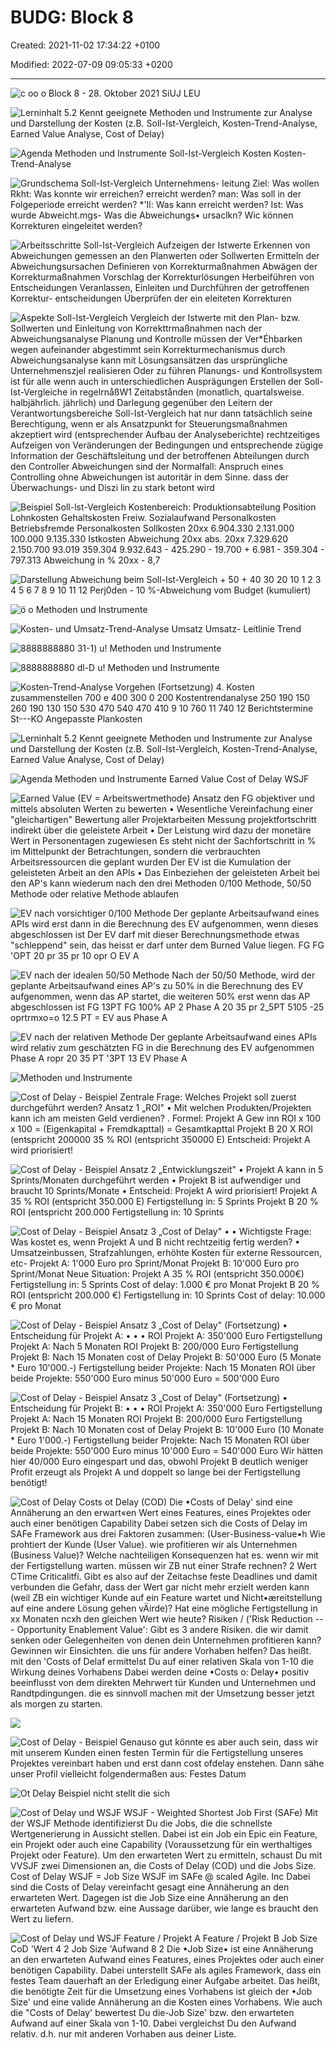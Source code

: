 # BUDG: Block 8

Created: 2021-11-02 17:34:22 +0100

Modified: 2022-07-09 09:05:33 +0200

---

![c oo o Block 8 - 28. Oktober 2021 SiUJ LEU ](../media/S1_04_BUDG_Budgetierung-BUDG--Block-8-image1.png)



![Lerninhalt 5.2 Kennt geeignete Methoden und Instrumente zur Analyse und Darstellung der Kosten (z.B. Soll-Ist-Vergleich, Kosten-Trend-Analyse, Earned Value Analyse, Cost of Delay) ](../media/S1_04_BUDG_Budgetierung-BUDG--Block-8-image2.png)



![Agenda Methoden und Instrumente Soll-Ist-Vergleich Kosten Kosten-Trend-Analyse ](../media/S1_04_BUDG_Budgetierung-BUDG--Block-8-image3.png)



![Grundschema Soll-Ist-Vergleich Unternehmens- leitung Ziel: Was wollen Rkht: Was konnte wir erreichen? erreicht werden? man: Was soll in der Folgeperiode erreicht werden? *'Il: Was kann erreicht werden? Ist: Was wurde Abweicht.mgs- Was die Abweichungs• ursaclkn? Wic können Korrekturen eingeleitet werden? ](../media/S1_04_BUDG_Budgetierung-BUDG--Block-8-image4.png)



![Arbeitsschritte Soll-Ist-Vergleich Aufzeigen der Istwerte Erkennen von Abweichungen gemessen an den Planwerten oder Sollwerten Ermitteln der Abweichungsursachen Definieren von Korrekturmaßnahmen Abwägen der Korrekturmaßnahmen Vorschlag der Korrekturlösungen Herbeiführen von Entscheidungen Veranlassen, Einleiten und Durchführen der getroffenen Korrektur- entscheidungen Überprüfen der ein eleiteten Korrekturen ](../media/S1_04_BUDG_Budgetierung-BUDG--Block-8-image5.png)



![Aspekte Soll-Ist-Vergleich Vergleich der Istwerte mit den Plan- bzw. Sollwerten und Einleitung von Korrekttrmaßnahmen nach der Abweichungsanalyse Planung und Kontrolle müssen der Ver*Éhbarken wegen aufeinander abgestimmt sein Korrekturmechanismus durch Abweichungsanalyse kann mit Lösungsansätzen das ursprüngliche Unternehmenszjel realisieren Oder zu führen Planungs- und Kontrollsystem ist für alle wenn auch in unterschiedlichen Ausprägungen Erstellen der Soll-Ist-Vergleiche in regelrnåßW1 Zeitabstånden (monatlich, quartalsweise. halbjährlich. jährlich) und Darlegung gegenüber den Leitern der Verantwortungsbereiche Soll-Ist-Vergleich hat nur dann tatsächlich seine Berechtigung, wenn er als Ansatzpunkt for Steuerungsmaßnahmen akzeptiert wird (entsprechender Aufbau der Analyseberichte) rechtzeitiges Aufzeigen von Veränderungen der Bedingungen und entsprechende zügige Information der Geschäftsleitung und der betroffenen Abteilungen durch den Controller Abweichungen sind der Normalfall: Anspruch eines Controlling ohne Abweichungen ist autoritär in dem Sinne. dass der Überwachungs- und Diszi lin zu stark betont wird ](../media/S1_04_BUDG_Budgetierung-BUDG--Block-8-image6.png)



![Beispiel Soll-lst-Vergleich Kostenbereich: Produktionsabteilung Position Lohnkosten Gehaltskosten Freiw. Sozialaufwand Personalkosten Betriebsfremde Personalkosten Sollkosten 20xx 6.904.330 2.131.000 100.000 9.135.330 Istkosten Abweichung 20xx abs. 20xx 7.329.620 2.150.700 93.019 359.304 9.932.643 - 425.290 - 19.700 + 6.981 - 359.304 - 797.313 Abweichung in % 20xx - 8,7 ](../media/S1_04_BUDG_Budgetierung-BUDG--Block-8-image7.png)



![Darstellung Abweichung beim Soll-Ist-Vergleich + 50 + 40 30 20 10 1 2 3 4 5 6 7 8 9 10 11 12 Perj0den - 10 %-Abweichung vom Budget (kumuliert) ](../media/S1_04_BUDG_Budgetierung-BUDG--Block-8-image8.png)



![ö o Methoden und Instrumente ](../media/S1_04_BUDG_Budgetierung-BUDG--Block-8-image9.png)



![Kosten- und Umsatz-Trend-Analyse Umsatz Umsatz- Leitlinie Trend ](../media/S1_04_BUDG_Budgetierung-BUDG--Block-8-image10.png)



![8888888880 31-1) u! Methoden und Instrumente ](../media/S1_04_BUDG_Budgetierung-BUDG--Block-8-image11.png)



![8888888880 dl-D u! Methoden und Instrumente ](../media/S1_04_BUDG_Budgetierung-BUDG--Block-8-image12.png)



![Kosten-Trend-Analyse Vorgehen (Fortsetzung) 4. Kosten zusammenstellen 700 e 400 300 0 200 Kostentrendanalyse 250 190 150 260 190 130 150 530 470 540 470 410 9 10 760 11 740 12 Berichtstermine St---KO Angepasste Plankosten ](../media/S1_04_BUDG_Budgetierung-BUDG--Block-8-image13.png)



![Lerninhalt 5.2 Kennt geeignete Methoden und Instrumente zur Analyse und Darstellung der Kosten (z.B. Soll-Ist-Vergleich, Kosten-Trend-Analyse, Earned Value Analyse, Cost of Delay) ](../media/S1_04_BUDG_Budgetierung-BUDG--Block-8-image2.png)



![Agenda Methoden und Instrumente Earned Value Cost of Delay WSJF ](../media/S1_04_BUDG_Budgetierung-BUDG--Block-8-image14.png)



![Earned Value (EV = Arbeitswertmethode) Ansatz den FG objektiver und mittels absoluten Werten zu bewerten • Wesentliche Vereinfachung einer "gleichartigen" Bewertung aller Projektarbeiten Messung projektfortschritt indirekt über die geleistete Arbeit • Der Leistung wird dazu der monetäre Wert in Personentagen zugewiesen Es steht nicht der Sachfortschritt in % im Mittelpunkt der Betrachtungen, sondern die verbrauchten Arbeitsressourcen die geplant wurden Der EV ist die Kumulation der geleisteten Arbeit an den APIs • Das Einbeziehen der geleisteten Arbeit bei den AP's kann wiederum nach den drei Methoden 0/100 Methode, 50/50 Methode oder relative Methode ablaufen ](../media/S1_04_BUDG_Budgetierung-BUDG--Block-8-image15.png)



![EV nach vorsichtiger 0/100 Methode Der geplante Arbeitsaufwand eines APIs wird erst dann in die Berechnung des EV aufgenommen, wenn dieses abgeschlossen ist Der EV darf mit dieser Berechnungsmethode etwas "schleppend" sein, das heisst er darf unter dem Burned Value liegen. FG FG 'OPT 20 pr 35 pr 10 opr O EV A ](../media/S1_04_BUDG_Budgetierung-BUDG--Block-8-image16.png)



![EV nach der idealen 50/50 Methode Nach der 50/50 Methode, wird der geplante Arbeitsaufwand eines AP's zu 50% in die Berechnung des EV aufgenommen, wenn das AP startet, die weiteren 50% erst wenn das AP abgeschlossen ist FG 13PT FG 100% AP 2 Phase A 20 35 pr 2_5PT 5105 -25 oprtrmxo=o 12.5 PT = EV aus Phase A ](../media/S1_04_BUDG_Budgetierung-BUDG--Block-8-image17.png)



![EV nach der relativen Methode Der geplante Arbeitsaufwand eines APIs wird relativ zum geschätzten FG in die Berechnung des EV aufgenommen Phase A ropr 20 35 PT '3PT 13 EV Phase A ](../media/S1_04_BUDG_Budgetierung-BUDG--Block-8-image18.png)



![Methoden und Instrumente ](../media/S1_04_BUDG_Budgetierung-BUDG--Block-8-image19.png)



![Cost of Delay - Beispiel Zentrale Frage: Welches Projekt soll zuerst durchgeführt werden? Ansatz 1 „ROI" • Mit welchen Produkten/Projekten kann ich am meisten Geld verdienen? . Formel: Projekt A Gew inn ROI x 100 x 100 = (Eigenkapital + Fremdkapttal) = Gesamtkapttal Projekt B 20 X ROI (entspricht 200000 35 % ROI (entspricht 350000 E) Entscheid: Projekt A wird priorisiert! ](../media/S1_04_BUDG_Budgetierung-BUDG--Block-8-image20.png)



![Cost of Delay - Beispiel Ansatz 2 „Entwicklungszeit" • Projekt A kann in 5 Sprints/Monaten durchgeführt werden • Projekt B ist aufwendiger und braucht 10 Sprints/Monate • Entscheid: Projekt A wird priorisiert! Projekt A 35 % ROI (entspricht 350.000 E) Fertigstellung in: 5 Sprints Projekt B 20 % ROI (entspricht 200.000 Fertigstellung in: 10 Sprints ](../media/S1_04_BUDG_Budgetierung-BUDG--Block-8-image21.png)



![Cost of Delay - Beispiel Ansatz 3 „Cost of Delay" • • Wichtigste Frage: Was kostet es, wenn Projekt A und B nicht rechtzeitig fertig werden? • Umsatzeinbussen, Strafzahlungen, erhöhte Kosten für externe Ressourcen, etc- Projekt A: 1'000 Euro pro Sprint/Monat Projekt B: 10'000 Euro pro Sprint/Monat Neue Situation: Projekt A 35 % ROI (entspricht 350.000€) Fertigstellung in: 5 Sprints Cost of delay: 1.000 € pro Monat Projekt B 20 % ROI (entspricht 200.000 €) Fertigstellung in: 10 Sprints Cost of delay: 10.000 € pro Monat ](../media/S1_04_BUDG_Budgetierung-BUDG--Block-8-image22.png)



![Cost of Delay - Beispiel Ansatz 3 „Cost of Delay" (Fortsetzung) • Entscheidung für Projekt A: • • • ROI Projekt A: 350'000 Euro Fertigstellung Projekt A: Nach 5 Monaten ROI Projekt B: 200/000 Euro Fertigstellung Projekt B: Nach 15 Monaten cost of Delay Projekt B: 50'000 Euro (5 Monate * Euro 10'000.-) Fertigstellung beider Projekte: Nach 15 Monaten ROI über beide Projekte: 550'000 Euro minus 50'000 Euro = 500'000 Euro ](../media/S1_04_BUDG_Budgetierung-BUDG--Block-8-image23.png)



![Cost of Delay - Beispiel Ansatz 3 „Cost of Delay" (Fortsetzung) • Entscheidung für Projekt B: • • • ROI Projekt A: 350'000 Euro Fertigstellung Projekt A: Nach 15 Monaten ROI Projekt B: 200/000 Euro Fertigstellung Projekt B: Nach 10 Monaten cost of Delay Projekt B: 10'000 Euro (10 Monate * Euro 1'000.-) Fertigstellung beider Projekte: Nach 15 Monaten ROI über beide Projekte: 550'000 Euro minus 10'000 Euro = 540'000 Euro Wir hätten hier 40/000 Euro eingespart und das, obwohl Projekt B deutlich weniger Profit erzeugt als Projekt A und doppelt so lange bei der Fertigstellung benötigt! ](../media/S1_04_BUDG_Budgetierung-BUDG--Block-8-image24.png)



![Cost of Delay Costs ot Delay (COD) Die •Costs of Delay' sind eine Annäherung an den erwart«en Wert eines Features, eines Projektes oder auch einer benötigen Capability Dabei setzen sich die Costs of Delay im SAFe Framework aus drei Faktoren zusammen: (User-Business-value•h Wie prohtiert der Kunde (User Value). wie profitieren wir als Unternehmen (Business Value)? Welche nachteiligen Konsequenzen hat es. wenn wir mit der Fertigstellung warten. müssen wir ZB nut einer Strafe rechnen? 2 Wert CTime Criticalitfi. Gibt es also auf der Zeitachse feste Deadlines und damit verbunden die Gefahr, dass der Wert gar nicht mehr erzielt werden kann (weil ZB ein wichtiger Kunde auf ein Feature wartet und Nicht•æreitstellung auf eine andere Lösung gehen vÄirde)? Hat eine mögliche Fertigstellung in xx Monaten ncxh den gleichen Wert wie heute? Risiken / ('Risk Reduction --- Opportunity Enablement Value': Gibt es 3 andere Risiken. die wir damit senken oder Gelegenheiten von denen dein Unternehmen profitieren kann? Gewinnen wir Einsichten. die uns für andere Vorhaben helfen? Das heißt. mit den 'Costs of Delaf ermittelst Du auf einer relativen Skala von 1-10 die Wirkung deines Vorhabens Dabei werden deine •Costs o: Delay• positiv beeinflusst von dem direkten Mehrwert tür Kunden und Unternehmen und Randtpdingungen. die es sinnvoll machen mit der Umsetzung besser jetzt als morgen zu starten. ](../media/S1_04_BUDG_Budgetierung-BUDG--Block-8-image25.png)



![](../media/S1_04_BUDG_Budgetierung-BUDG--Block-8-image26.png)



![Cost of Delay - Beispiel Genauso gut könnte es aber auch sein, dass wir mit unserem Kunden einen festen Termin für die Fertigstellung unseres Projektes vereinbart haben und erst dann cost ofdelay enstehen. Dann sähe unser Profil vielleicht folgendermaßen aus: Festes Datum ](../media/S1_04_BUDG_Budgetierung-BUDG--Block-8-image27.png)



![Ot Delay Beispiel nicht stellt die sich ](../media/S1_04_BUDG_Budgetierung-BUDG--Block-8-image28.png)



![Cost of Delay und WSJF WSJF - Weighted Shortest Job First (SAFe) Mit der WSJF Methode identifizierst Du die Jobs, die die schnellste Wertgenerierung in Aussicht stellen. Dabei ist ein Job ein Epic ein Feature, ein Projekt oder auch eine Capability (Voraussetzung für ein werthaltiges Projekt oder Feature). Um den erwarteten Wert zu ermitteln, schaust Du mit VVSJF zwei Dimensionen an, die Costs of Delay (COD) und die Jobs Size. Cost of Delay WSJF = Job Size WSJF im SAFe @ scaled Agile. Inc Dabei sind die Costs of Delay vereinfacht gesagt eine Annäherung an den erwarteten Wert. Dagegen ist die Job Size eine Annäherung an den erwarteten Aufwand bzw. eine Aussage darüber, wie lange es braucht den Wert zu liefern. ](../media/S1_04_BUDG_Budgetierung-BUDG--Block-8-image29.png)



![Cost of Delay und WSJF Feature / Projekt A Feature / Projekt B Job Size CoD 'Wert 4 2 Job Size 'Aufwand 8 2 Die •Job Size• ist eine Annäherung an den erwarteten Aufwand eines Features, eines Projektes oder auch einer benötigen Capability. Dabei unterstellt SAFe als agiles Framework, dass ein festes Team dauerhaft an der Erledigung einer Aufgabe arbeitet. Das heißt, die benötigte Zeit für die Umsetzung eines Vorhabens ist gleich der •Job Size' und eine valide Annäherung an die Kosten eines Vorhabens. Wie auch die "Costs of Delay' bewertest Du die-Job Size' bzw. den erwarteten Aufwand auf einer Skala von 1-10. Dabei vergleichst Du den Aufwand relativ. d.h. nur mit anderen Vorhaben aus deiner Liste. ](../media/S1_04_BUDG_Budgetierung-BUDG--Block-8-image30.png)






























